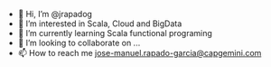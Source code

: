 - 👋 Hi, I’m @jrapadog
- 👀 I’m interested in Scala, Cloud and BigData
- 🌱 I’m currently learning Scala functional programing
- 💞️ I’m looking to collaborate on ...
- 📫 How to reach me jose-manuel.rapado-garcia@capgemini.com

<!---
jrapadog/jrapadog is a ✨ special ✨ repository because its `README.md` (this file) appears on your GitHub profile.
You can click the Preview link to take a look at your changes.
--->
